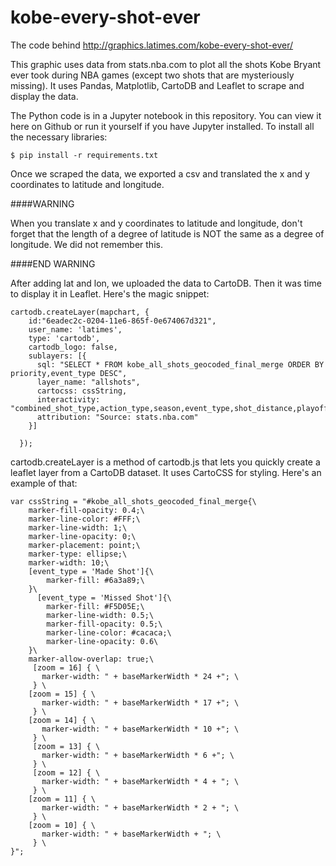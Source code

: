 # kobe-every-shot-ever
The code behind http://graphics.latimes.com/kobe-every-shot-ever/

This graphic uses data from stats.nba.com to plot all the shots Kobe Bryant ever took during NBA games (except two shots that are mysteriously missing). It uses Pandas, Matplotlib, CartoDB and Leaflet to scrape and display the data.

The Python code is in a Jupyter notebook in this repository. You can view it here on Github or run it yourself if you have Jupyter installed. To install all the necessary libraries:
	
	$ pip install -r requirements.txt

Once we scraped the data, we exported a csv and translated the x and y coordinates to latitude and longitude.

####WARNING

When you translate x and y coordinates to latitude and longitude, don't forget that the length of a degree of latitude is NOT the same as a degree of longitude. We did not remember this.

####END WARNING

After adding lat and lon, we uploaded the data to CartoDB. Then it was time to display it in Leaflet. Here's the magic snippet:
	
	cartodb.createLayer(mapchart, {
	    id:"6eadec2c-0204-11e6-865f-0e674067d321",
	    user_name: 'latimes',
	    type: 'cartodb',
	    cartodb_logo: false,
	    sublayers: [{
	      sql: "SELECT * FROM kobe_all_shots_geocoded_final_merge ORDER BY priority,event_type DESC",
	      layer_name: "allshots",
	      cartocss: cssString,
	      interactivity: "combined_shot_type,action_type,season,event_type,shot_distance,playoffs,opponent,game_date",
	      attribution: "Source: stats.nba.com"
	    }]

	  });

cartodb.createLayer is a method of cartodb.js that lets you quickly create a leaflet layer from a CartoDB dataset. It uses CartoCSS for styling. Here's an example of that:

	var cssString = "#kobe_all_shots_geocoded_final_merge{\
	    marker-fill-opacity: 0.4;\
	    marker-line-color: #FFF;\
	    marker-line-width: 1;\
	    marker-line-opacity: 0;\
	    marker-placement: point;\
	    marker-type: ellipse;\
	    marker-width: 10;\
	    [event_type = 'Made Shot']{\
	        marker-fill: #6a3a89;\
	    }\
	      [event_type = 'Missed Shot']{\
	        marker-fill: #F5D05E;\
	        marker-line-width: 0.5;\
	        marker-fill-opacity: 0.5;\
	        marker-line-color: #cacaca;\
	        marker-line-opacity: 0.6\
	    }\
	    marker-allow-overlap: true;\
	     [zoom = 16] { \
	       marker-width: " + baseMarkerWidth * 24 +"; \
	     } \
	    [zoom = 15] { \
	       marker-width: " + baseMarkerWidth * 17 +"; \
	     } \
	    [zoom = 14] { \
	       marker-width: " + baseMarkerWidth * 10 +"; \
	     } \
	     [zoom = 13] { \
	       marker-width: " + baseMarkerWidth * 6 +"; \
	     } \
	     [zoom = 12] { \
	       marker-width: " + baseMarkerWidth * 4 + "; \
	     } \
	    [zoom = 11] { \
	       marker-width: " + baseMarkerWidth * 2 + "; \
	     } \
	    [zoom = 10] { \
	       marker-width: " + baseMarkerWidth + "; \
	     } \
	}";
